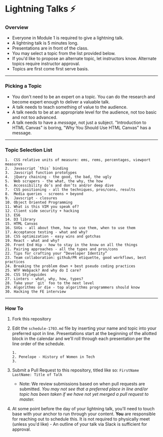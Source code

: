 # Lightning Talks :zap:

### Overview
* Everyone in Module 1 is required to give a lightning talk.
* A lightning talk is 5 minutes long.
* Presentations are in front of the class.
* You may select a topic from the list provided below. 
* If you'd like to propose an alternate topic, let instructors know. Alternate topics require instructor approval. 
* Topics are first come first serve basis.

---

### Picking a Topic

* You don't need to be an expert on a topic. You can do the research and become expert enough to deliver a valuable talk.
* A talk needs to teach something of value to the audience.
* A talk needs to be at an appropriate level for the audience, not too basic and not too advanced.
* A talk needs to have a *message*, not just a subject. "Introduction to HTML Canvas" is boring, "Why You Should Use HTML Canvas" has a message.

---

### Topic Selection List

```
1.  CSS relative units of measure: ems, rems, percentages, viewport measures
2.  Javascript `this` binding
3.  Javscript function prototypes
4.  jQuery chaining - the good, the bad, the ugly
5.  Web scrapers - the what, the why, the how
6.  Accessibility do’s and don’ts and/or deep dive
7.  CSS positioning - all the techniques, pros/cons, results
8.  Media queries - screens + beyond
9.  Javscript - closures
10. Object Oriented Programming
11. What is this VIM you speak of?
12. Client side security + hacking
13. ES6
14. D3 library
15. HTML Canvas
16. SVGs - all about them, how to use them, when to use them
17. Acceptance testing - what and why?
18. CSS optimization - easy wins and gotchas
19. React - what and why?
20. Front End Hip - how to stay in the know on all the things
21. Pairing approaches - all the types and pros/cons
22. Tips for crafting your “Developer Identity”
23. Team collaboration: github/PR etiquette, good workflows, best practices
24. Breaking the problem down + best pseudo coding practices
25. WTF Webpack? And why do I care?
26. CSS Styleguides
27. Linters - what, why, how, types?
28. Take your `git` foo to the next level
29. Algorithms or die - top algorithms programmers should know
30. Hacking the FE interview
```

---

### How To

1. Fork this repository 
2. Edit the `schedule-1703.md` file by inserting your name and topic into your preferred spot in line. Presentations start at the beginning of the allotted block in the calendar and we'll roll through each presentation per the line order of the schedule. 

	```
	1. 
	2. Penelope - History of Women in Tech
	3.  
	```

3. Submit a Pull Request to this repository, titled like so: `FirstName LastName: Title of Talk`

	* Note: We review submissions based on when pull requests are submitted. *You may not see that a preferred place in line and/or topic has been taken if we have not yet merged a pull request to master.*

4. At some point before the day of your lightning talk, you'll need to touch base with your anchor to run through your content. **You** are responsible for reaching out to schedule this. It is not required to physically meet (unless you'd like) - An outline of your talk via Slack is sufficient for approval.
 
